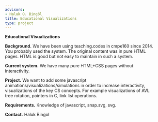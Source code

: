```yaml
---
advisors:
- Haluk O. Bingöl
title: Educational Visualizations
type: project
---
```


**Educational Visualizations**


**Background.** We have been using teaching.codes in cmpe160 since 2014. You probably used the system. The original content was in pure HTML pages. HTML is good but not easy to maintain in such a system.


**Current system.** We have many pure HTML+CSS pages without interactivity.


**Project.** We want to add some javascript animations/visualizations/simulations in order to increase interactivity, visualizations of the key CS concepts. For example visualizations of AVL tree rotation, pointers in C, link list operations.


**Requirements.** Knowledge of javascript, snap.svg, svg.


**Contact.** Haluk Bingol